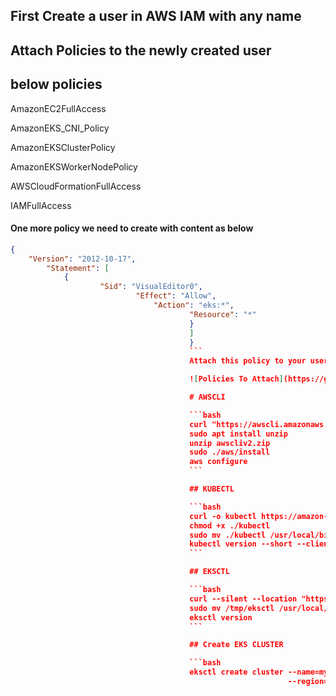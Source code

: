## First Create a user in AWS IAM with any name
## Attach Policies to the newly created user
## below policies
AmazonEC2FullAccess

AmazonEKS_CNI_Policy

AmazonEKSClusterPolicy	

AmazonEKSWorkerNodePolicy

AWSCloudFormationFullAccess

IAMFullAccess

#### One more policy we need to create with content as below
```json
{
    "Version": "2012-10-17",
        "Statement": [
	        {
		            "Sid": "VisualEditor0",
			                "Effect": "Allow",
					            "Action": "eks:*",
						                "Resource": "*"
								        }
									    ]
									    }
									    ```
									    Attach this policy to your user as well

									    ![Policies To Attach](https://github.com/jaiswaladi246/EKS-Complete/blob/main/Policies.png)

									    # AWSCLI

									    ```bash
									    curl "https://awscli.amazonaws.com/awscli-exe-linux-x86_64.zip" -o "awscliv2.zip"
									    sudo apt install unzip
									    unzip awscliv2.zip
									    sudo ./aws/install
									    aws configure
									    ```

									    ## KUBECTL

									    ```bash
									    curl -o kubectl https://amazon-eks.s3.us-west-2.amazonaws.com/1.19.6/2021-01-05/bin/linux/amd64/kubectl
									    chmod +x ./kubectl
									    sudo mv ./kubectl /usr/local/bin
									    kubectl version --short --client
									    ```

									    ## EKSCTL

									    ```bash
									    curl --silent --location "https://github.com/weaveworks/eksctl/releases/latest/download/eksctl_$(uname -s)_amd64.tar.gz" | tar xz -C /tmp
									    sudo mv /tmp/eksctl /usr/local/bin
									    eksctl version
									    ```

									    ## Create EKS CLUSTER

									    ```bash
									    eksctl create cluster --name=my-eks22 \
									                          --region=ap-south-1 \
												                        --zones=ap-south-1a,ap-south-1b \
															                      --version=1.30 \
																	                            --without-nodegroup

																				    eksctl utils associate-iam-oidc-provider \
																				        --region ap-south-1 \
																					    --cluster my-eks22 \
																					        --approve

																						eksctl create nodegroup --cluster=my-eks22 \
																						                       --region=ap-south-1 \
																								                              --name=node2 \
																											                             --node-type=t3.medium \
																														                            --nodes=3 \
																																	                           --nodes-min=2 \
																																				                          --nodes-max=4 \
																																							                         --node-volume-size=20 \
																																										                        --ssh-access \
																																													                       --ssh-public-key=Key \
																																															                              --managed \
																																																		                             --asg-access \
																																																					                            --external-dns-access \
																																																								                           --full-ecr-access \
																																																											                          --appmesh-access \
																																																														                         --alb-ingress-access
																																																																	 ```

																																																																	 * Open INBOUND TRAFFIC IN ADDITIONAL Security Group
																																																																	 * Create Servcie account/ROLE/BIND-ROLE/Token

																																																																	 ## Create Service Account, Role & Assign that role, And create a secret for Service Account and geenrate a Token

																																																																	 ### Creating Service Account


																																																																	 ```yaml
																																																																	 apiVersion: v1
																																																																	 kind: ServiceAccount
																																																																	 metadata:
																																																																	   name: jenkins
																																																																	     namespace: webapps
																																																																	     ```

																																																																	     ### Create Role 


																																																																	     ```yaml
																																																																	     apiVersion: rbac.authorization.k8s.io/v1
																																																																	     kind: Role
																																																																	     metadata:
																																																																	       name: app-role
																																																																	         namespace: webapps
																																																																		 rules:
																																																																		   - apiGroups:
																																																																		           - ""
																																																																			           - apps
																																																																				           - autoscaling
																																																																					           - batch
																																																																						           - extensions
																																																																							           - policy
																																																																								           - rbac.authorization.k8s.io
																																																																									       resources:
																																																																									             - pods
																																																																										           - secrets
																																																																											         - componentstatuses
																																																																												       - configmaps
																																																																												             - daemonsets
																																																																													           - deployments
																																																																														         - events
																																																																															       - endpoints
																																																																															             - horizontalpodautoscalers
																																																																																           - ingress
																																																																																	         - jobs
																																																																																		       - limitranges
																																																																																		             - namespaces
																																																																																			           - nodes
																																																																																				         - pods
																																																																																					       - persistentvolumes
																																																																																					             - persistentvolumeclaims
																																																																																						           - resourcequotas
																																																																																							         - replicasets
																																																																																								       - replicationcontrollers
																																																																																								             - serviceaccounts
																																																																																									           - services
																																																																																										       verbs: ["get", "list", "watch", "create", "update", "patch", "delete"]
																																																																																										       ```

																																																																																										       ### Bind the role to service account


																																																																																										       ```yaml
																																																																																										       apiVersion: rbac.authorization.k8s.io/v1
																																																																																										       kind: RoleBinding
																																																																																										       metadata:
																																																																																										         name: app-rolebinding
																																																																																											   namespace: webapps 
																																																																																											   roleRef:
																																																																																											     apiGroup: rbac.authorization.k8s.io
																																																																																											       kind: Role
																																																																																											         name: app-role 
																																																																																												 subjects:
																																																																																												 - namespace: webapps 
																																																																																												   kind: ServiceAccount
																																																																																												     name: jenkins 
																																																																																												     ```

																																																																																												     ### Generate token using service account in the namespace

																																																																																												     [Create Token](https://kubernetes.io/docs/reference/access-authn-authz/service-accounts-admin/#:~:text=To%20create%20a%20non%2Dexpiring,with%20that%20generated%20token%20data.)

